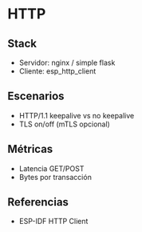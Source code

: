 # HTTP

## Stack
- Servidor: nginx / simple flask
- Cliente: esp_http_client

## Escenarios
- HTTP/1.1 keepalive vs no keepalive
- TLS on/off (mTLS opcional)

## Métricas
- Latencia GET/POST
- Bytes por transacción

## Referencias
- ESP-IDF HTTP Client
